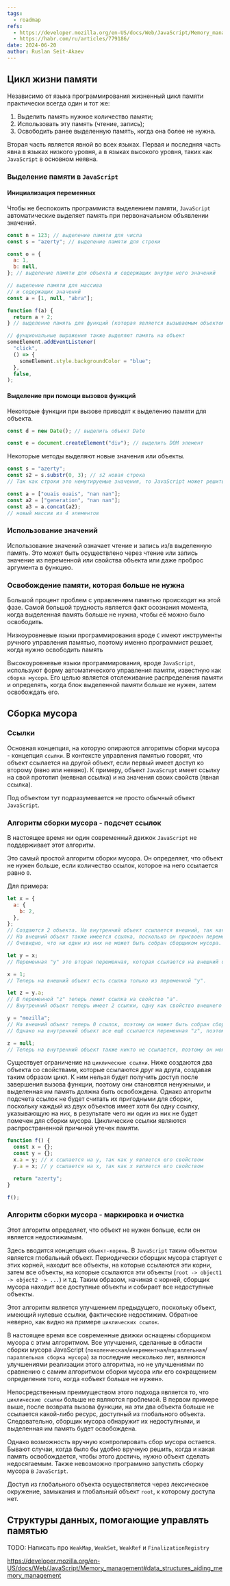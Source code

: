 ```yaml
---
tags:
  - roadmap
refs:
  - https://developer.mozilla.org/en-US/docs/Web/JavaScript/Memory_management
  - https://habr.com/ru/articles/779186/
date: 2024-06-20
author: Ruslan Seit-Akaev
---
```

## Цикл жизни памяти

Независимо от языка программирования жизненный цикл памяти практически всегда один и тот же:

1. Выделить память нужное количество памяти;
2. Использовать эту память (чтение, запись);
3. Освободить ранее выделенную память, когда она более не нужна.

Вторая часть является явной во всех языках. Первая и последняя часть явна в языках низкого уровня, а в языках высокого уровня, таких как `JavaScript` в основном неявна.
### Выделение памяти в `JavaScript`

#### Инициализация переменных

Чтобы не беспокоить программиста выделением памяти, `JavaScript` автоматические выделяет память при первоначальном объявлении значений.

```javascript
const n = 123; // выделение памяти для числа
const s = "azerty"; // выделение памяти для строки

const o = {
  a: 1,
  b: null,
}; // выделение памяти для объекта и содержащих внутри него значений

// выделение памяти для массива
// и содержащих значений
const a = [1, null, "abra"];

function f(a) {
  return a + 2;
} // выделение память для функций (которая является вызываемым объектом)

// фунциональные выражения также выделяют память на объект
someElement.addEventListener(
  "click",
  () => {
    someElement.style.backgroundColor = "blue";
  },
  false,
);
```
#### Выделение при помощи вызовов функций

Некоторые функции при вызове приводят к выделению памяти для объекта.

```javascript
const d = new Date(); // выделить объект Date

const e = document.createElement("div"); // выделить DOM элемент
```

Некоторые методы выделяют новые значения или объекты.

```javascript
const s = "azerty";
const s2 = s.substr(0, 3); // s2 новая строка
// Так как строки это немутируемые значения, то JavaScript может решить не выделять память, а просто хранить [0, 3] диапазон

const a = ["ouais ouais", "nan nan"];
const a2 = ["generation", "nan nan"];
const a3 = a.concat(a2);
// новый массив из 4 элементов
```
### Использование значений

Использование значений означает чтение и запись из/в выделенную память. Это может быть осуществлено через чтение или запись значение из переменной или свойства объекта или даже проброс аргумента в функцию.
### Освобождение памяти, которая больше не нужна

Большой процент проблем с управлением памятью происходит на этой фазе. Самой большой трудность является факт осознания момента, когда выделенная память больше не нужна, чтобы её можно было освободить.

Низкоуровневые языки программирования вроде `C` имеют инструменты ручного управления памятью, поэтому именно программист решает, когда нужно освободить память

Высокоуровневые языки программирования, вроде `JavaScript`, используют форму автоматического управления памяти, известную как `сборка мусора`. Его целью является отслеживание распределения памяти и определять, когда блок выделенной памяти больше не нужен, затем освобождать его.

## Сборка мусора

### Ссылки

Основная концепция, на которую опираются алгоритмы сборки мусора - концепция `ссылки`. В контексте управления памятью говорят, что объект ссылается на другой объект, если первый имеет доступ ко второму (явно или неявно). К примеру, объект `JavaScrupt` имеет ссылку на свой прототип (неявная ссылка) и на значения своих свойств (явная ссылка).

Под объектом тут подразумевается не просто обычный объект `JavaScript`.
### Алгоритм сборки мусора - подсчет ссылок

В настоящее время ни один современный движок `JavaScript` не поддерживает этот алгоритм.

Это самый простой алгоритм сборки мусора. Он определяет, что объект не нужен больше, если количество ссылок, которое на него ссылается равно `0`.

Для примера:

```javascript
let x = {
  a: {
    b: 2,
  },
};
// Создаются 2 объекта. На внутренний объект ссылается внешний, так как внутренний является его свойством.
// На внешний объект также имеется ссылка, посколько он присвоен переменной "x".
// Очевидно, что ни один из них не может быть собран сборщиком мусора.

let y = x;
// Переменная "y" это вторая переменная, которая ссылается на внешний объект.

x = 1;
// Теперь на внешний объект есть ссылка только из переменной "y".

let z = y.a;
// В переменной "z" теперь лежит ссылка на свойство "a".
// Внутренний объект теперь имеет 2 ссылки, одну как свойство внешнего объекта, а вторая ссылка лежит в переменной "z".

y = "mozilla";
// На внешний объект теперь 0 ссылок, поэтому он может быть собран сборщиком мусора.
// Однако на внутренний объект все ещё ссылается переменная "z", поэтому он не может быть собран.

z = null;
// Теперь на внутренний объект также никто не ссылается, поэтому он может быть собран.
```

Существует ограничение на `циклические ссылки`. Ниже создаются два объекта со свойствами, которые ссылаются друг на друга, создавая таким образом цикл. К ним нельзя будет получить доступ после завершения вызова функции, поэтому они становятся ненужными, и выделенная им память должна быть освобождена. Однако алгоритм подсчета ссылок не будет считать их пригодными для сборки, поскольку каждый из двух объектов имеет хотя бы одну ссылку, указывающую на них, в результате чего ни один из них не будет помечен для сборки мусора. Циклические ссылки являются распространенной причиной утечек памяти.

```javascript
function f() {
  const x = {};
  const y = {};
  x.a = y; // x ссылается на y, так как y является его свойством
  y.a = x; // y ссылается на x, так как x является его свойством

  return "azerty";
}

f();
```
### Алгоритм сборки мусора - маркировка и очистка

Этот алгоритм определяет, что объект не нужен больше, если он является недостижимым.

Здесь вводится концепция `объект-корень`. В `JavaScript` таким объектом является глобальный объект. Периодически сборщик мусора стартует с этих корней, находит все объекты, на которые ссылаются эти корни, затем все объекты, на которые ссылаются эти объекты (`root -> object1 -> object2 -> ...`) и т.д. Таким образом, начиная с корней, сборщик мусора находит все доступные объекты и собирает все недоступные объекты.

Этот алгоритм является улучшением предыдущего, поскольку объект, имеющий нулевые ссылки, фактические недостижим. Обратное неверно, как видно на примере `циклических ссылок`.

В настоящее время все современные движки оснащены сборщиком мусора с этим алгоритмом. Все улучшения, сделанные в области сборки мусора JavaScript (`поколенческая`/`инкрементная`/`параллельная`/`параллельная сборка мусора`) за последние несколько лет, являются улучшениями реализации этого алгоритма, но не улучшениями по сравнению с самим алгоритмом сборки мусора или его сокращением определения того, когда «объект больше не нужен».

Непосредственным преимуществом этого подхода является то, что `циклические ссылки` больше не являются проблемой. В первом примере выше, после возврата вызова функции, на эти два объекта больше не ссылается какой-либо ресурс, доступный из глобального объекта. Следовательно, сборщик мусора обнаружит их недоступными, и выделенная им память будет освобождена.

Однако возможность вручную контролировать сбор мусора остается. Бывают случаи, когда было бы удобно вручную решить, когда и какая память освобождается, чтобы этого достичь, нужно объект сделать недосягаемым. Также невозможно программно запустить сборку мусора в `JavaScript`.

Доступ из глобального объекта осуществляется через лексическое окружение, замыкания и глобальный объект `root`, к которому доступа нет.

## Структуры данных, помогающие управлять памятью

TODO: Написать про `WeakMap`, `WeakSet`, `WeakRef` и `FinalizationRegistry`

https://developer.mozilla.org/en-US/docs/Web/JavaScript/Memory_management#data_structures_aiding_memory_management
